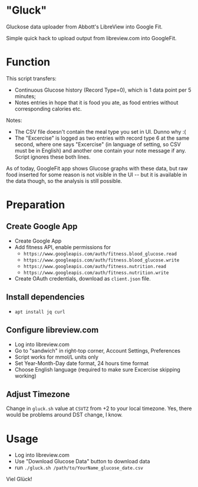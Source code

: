 # "Gluck"

Gluckose data uploader from Abbott's LibreView into Google Fit.

Simple quick hack to upload output from libreview.com into GoogleFit.

# Function

This script transfers:

- Continuous Glucose history (Record Type=0), which is 1 data point per 5 minutes;
- Notes entries in hope that it is food you ate, as food entries without corresponding calories etc.

Notes:
- The CSV file doesn't contain the meal type you set in UI. Dunno why :(
- The "Excercise" is logged as two entries with record type 6 at the same second,
  where one says "Excercise" (in language of setting, so CSV must be in English)
  and another one contain your note message if any. Script ignores these both lines.

As of today, GoogleFit app shows Glucose graphs with these data, but raw food inserted for some
reason is not visible in the UI -- but it is available in the data though, so the analysis is still
possible.

# Preparation

## Create Google App

- Create Google App
- Add fitness API, enable permissions for
   - `https://www.googleapis.com/auth/fitness.blood_glucose.read`
   - `https://www.googleapis.com/auth/fitness.blood_glucose.write`
   - `https://www.googleapis.com/auth/fitness.nutrition.read`
   - `https://www.googleapis.com/auth/fitness.nutrition.write`
- Create OAuth credentials, download as `client.json` file.

## Install dependencies

- `apt install jq curl`

## Configure libreview.com

- Log into libreview.com
- Go to "sandwich" in right-top corner, Account Settings, Preferences
- Script works for mmol/L units only
- Set Year-Month-Day date format, 24 hours time format
- Choose English language (required to make sure Excercise skipping working)

## Adjust Timezone

Change in `gluck.sh` value at `CSVTZ` from +2 to your local timezone.
Yes, there would be problems around DST change, I know.

# Usage

- Log into libreview.com
- Use "Download Glucose Data" button to download data
- run `./gluck.sh /path/to/YourName_glucose_date.csv`

Viel Glück!
